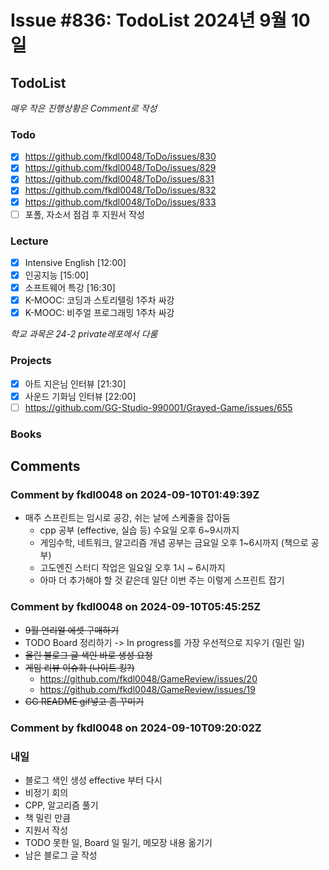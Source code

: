 # Issue #836: TodoList 2024년 9월 10일

## TodoList

*매우 작은 진행상황은 Comment로 작성*

### Todo  

- [x] https://github.com/fkdl0048/ToDo/issues/830
- [x] https://github.com/fkdl0048/ToDo/issues/829
- [x] https://github.com/fkdl0048/ToDo/issues/831
- [x] https://github.com/fkdl0048/ToDo/issues/832
- [x] https://github.com/fkdl0048/ToDo/issues/833
- [ ] 포폴, 자소서 점검 후 지원서 작성

### Lecture

- [x] Intensive English [12:00]
- [x] 인공지능 [15:00]
- [x] 소프트웨어 특강 [16:30]
- [x] K-MOOC: 코딩과 스토리텔링 1주차 싸강
- [x] K-MOOC: 비주얼 프로그래밍 1주차 싸강

*학교 과목은 24-2 private레포에서 다룸*

### Projects

- [x] 아트 지은님 인터뷰 [21:30]
- [x] 사운드 기화님 인터뷰 [22:00]
- [ ] https://github.com/GG-Studio-990001/Grayed-Game/issues/655

### Books


## Comments

### Comment by fkdl0048 on 2024-09-10T01:49:39Z

- 매주 스프린트는 임시로 공강, 쉬는 날에 스케줄을 잡아둠
  - cpp 공부 (effective, 실습 등) 수요일 오후 6~9시까지
  - 게임수학, 네트워크, 알고리즘 개념 공부는 금요일 오후 1~6시까지 (책으로 공부)
  - 고도엔진 스터디 작업은 일요일 오후 1시 ~ 6시까지
  - 아마 더 추가해야 할 것 같은데 일단 이번 주는 이렇게 스프린트 잡기

### Comment by fkdl0048 on 2024-09-10T05:45:25Z

- ~~9월 언리얼 에셋 구매하기~~
- TODO Board 정리하기 -> In progress를 가장 우선적으로 지우기 (밀린 일)
- ~~올린 블로그 글 색인 바로 생성 요청~~
- ~~게임 리뷰 이슈화 (나이트 킹?)~~
  - https://github.com/fkdl0048/GameReview/issues/20
  - https://github.com/fkdl0048/GameReview/issues/19
- ~~GG README gif넣고 좀 꾸미기~~

### Comment by fkdl0048 on 2024-09-10T09:20:02Z

### 내일

- 블로그 색인 생성 effective 부터 다시
- 비정기 회의
- CPP, 알고리즘 풀기
- 책 밀린 만큼
- 지원서 작성
- TODO 못한 일, Board 일 밀기, 메모장 내용 옮기기
- 남은 블로그 글 작성

